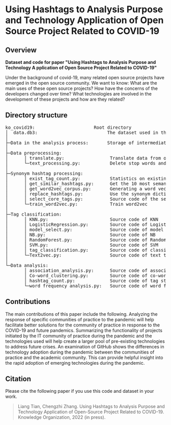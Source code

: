 # Using Hashtags to Analysis Purpose and Technology Application of Open Source Project Related to COVID-19
## Overview
<b>Dataset and code for paper "Using Hashtags to Analysis Purpose and Technology A
pplication of Open Source Project Related to COVID-19"</b>

Under the background of covid-19, many related open source projects have 
emerged in the open source community. We want to know: What are the main 
uses of these open source projects? How have the concerns of the developers 
changed over time? What technologies are involved in the development of these 
projects and how are they related?

## Directory structure
<pre>ko_covid19:                      Root directory
│  data.db3:                          The dataset used in this study is stored in a SQLite database
│
├─Data in the analysis process:       Storage of intermediate data
│
├─Data preprocessing:                   
│      │ translate.py:                 Translate data from other languages into English
│      └─text_processing.py:           Delete stop words and other special characters
│
├─Synonym hashtag processing:
│      │ exist_tag_count.py:           Statistics on existing tags
│      │ get_similar_hashtags.py:      Get the 10 most semantically similar topic tags
│      │ get_word2vec_corpus.py:       Generating a word vector training corpus
│      │ replace_hashtags.py:          Use the synonym dictionary to replace the synonym
│      │ select_core_tags.py:          Source code of the selection of core topic tags
│      └─train_word2vec.py:            Train word2vec
│
├─Tag classification:
│      │ KNN.py:                       Source code of KNN
│      │ LogisticRegression.py:        Source code of LogisticRegression
│      │ model_select.py:              Source code of model test
│      │ NB.py:                        Source code of NB
│      │ RandomForest.py:              Source code of RandomForest
│      │ SVM.py:                       Source code of SVM
│      │ tag_classification.py:        Source code of classification
│      └─Text2vec.py:                  Source code of text to vector
│ 
└─Data analysis:                       
       │ association_analysis.py:      Source code of association analysis 
       │ Co-word_clustering.py:        Source code of co-word clustering
       │ hashtag_count.py:             Source code of tag statistics of tag extraction results
       └─word_frequency_analysis.py:   Source code of word frequency analysis
</pre>
## Contributions
The main contributions of this paper include the following. Analyzing the response of specific communities of practice to the pandemic will help facilitate better solutions for the community of practice in response to the COVID-19 and future pandemics. Summarizing the functionality of projects initiated by the IT community of practice during the pandemic and the technologies used will help create a larger pool of pre-existing technologies to address future crises. An examination of GitHub shows the differences in technology adoption during the pandemic between the communities of practice and the academic community. This can provide helpful insight into the rapid adoption of emerging technologies during the pandemic.
## Citation
Please cite the following paper if you use this code and dataset in your work.
>Liang Tian, Chengzhi Zhang. Using Hashtags to Analysis Purpose and Technology Application of Open-Source Project Related to COVID-19. Knowledge Organization, 2022 (in press). 
